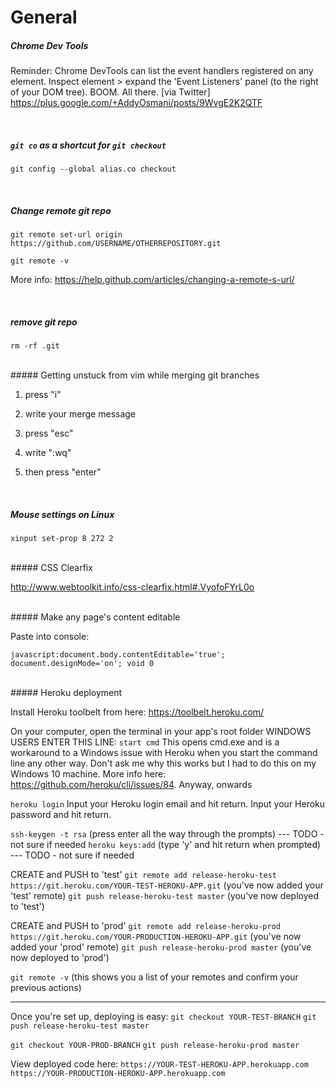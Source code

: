# General

##### Chrome Dev Tools
Reminder: Chrome DevTools can list the event handlers registered on any element. 
Inspect element > expand the 'Event Listeners' panel (to the right of your DOM tree). 
BOOM. All there.
[via Twitter] https://plus.google.com/+AddyOsmani/posts/9WvgE2K2QTF

<br>

##### `git co` as a shortcut for `git checkout`
`git config --global alias.co checkout`

<br>

##### Change remote git repo

`git remote set-url origin https://github.com/USERNAME/OTHERREPOSITORY.git`

`git remote -v`

More info: https://help.github.com/articles/changing-a-remote-s-url/

<br>

##### remove git repo
`rm -rf .git`

<br>
##### Getting unstuck from vim while merging git branches

1) press "i"

2) write your merge message

3) press "esc"

4) write ":wq"

5) then press "enter"

<br>

##### Mouse settings on Linux
`xinput set-prop 8 272 2`

<br>
##### CSS Clearfix

http://www.webtoolkit.info/css-clearfix.html#.VyofoFYrL0o

<br>
##### Make any page's content editable

Paste into console:

`javascript:document.body.contentEditable='true'; document.designMode='on'; void 0`

<br>
##### Heroku deployment

Install Heroku toolbelt from here: https://toolbelt.heroku.com/

On your computer, open the terminal in your app's root folder
WINDOWS USERS ENTER THIS LINE: `start cmd` 
This opens cmd.exe and is a workaround to a Windows issue with Heroku when you start the command line any other way. Don't ask me why this works but I had to do this on my Windows 10 machine. More info here: https://github.com/heroku/cli/issues/84. Anyway, onwards

`heroku login`
Input your Heroku login email and hit return.
Input your Heroku password and hit return.

`ssh-keygen -t rsa` (press enter all the way through the prompts) --- TODO - not sure if needed
`heroku keys:add` (type 'y' and hit return when prompted) --- TODO - not sure if needed

CREATE and PUSH to 'test'
`git remote add release-heroku-test https://git.heroku.com/YOUR-TEST-HEROKU-APP.git` (you've now added your 'test' remote)
`git push release-heroku-test master` (you've now deployed to 'test')

CREATE and PUSH to 'prod'
`git remote add release-heroku-prod https://git.heroku.com/YOUR-PRODUCTION-HEROKU-APP.git` (you've now added your 'prod' remote)
`git push release-heroku-prod master` (you've now deployed to 'prod')

`git remote -v` (this shows you a list of your remotes and confirm your previous actions)

---------------------------------

Once you're set up, deploying is easy:
`git checkout YOUR-TEST-BRANCH`
`git push release-heroku-test master`

`git checkout YOUR-PROD-BRANCH`
`git push release-heroku-prod master`

View deployed code here:
`https://YOUR-TEST-HEROKU-APP.herokuapp.com`
`https://YOUR-PRODUCTION-HEROKU-APP.herokuapp.com`

